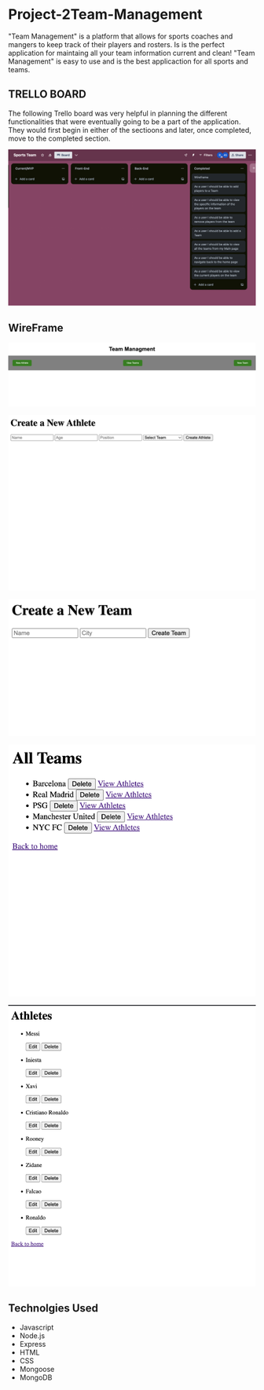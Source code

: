 # Project-2Team-Management
"Team Management" is a platform that allows for sports coaches and mangers to keep track of their players and rosters. Is is the perfect application for maintaing all your team information current and clean! "Team Management" is easy to use and is the best applicaction for all sports and teams. 

## TRELLO BOARD 


The following Trello board was very helpful in planning the different functionalities that were eventually going to be a part of the application. They would first begin in either of the sectioons and later, once completed, move to the completed section. 


![](/trello.png)



## WireFrame 

![](/homepage.png)


![](new_athlete.png)

![](/new_team.png)

![](/all_teams.png)


![](/all_athletes.png)


## Technolgies Used 

- Javascript
- Node.js
- Express 
- HTML
- CSS 
- Mongoose 
- MongoDB

